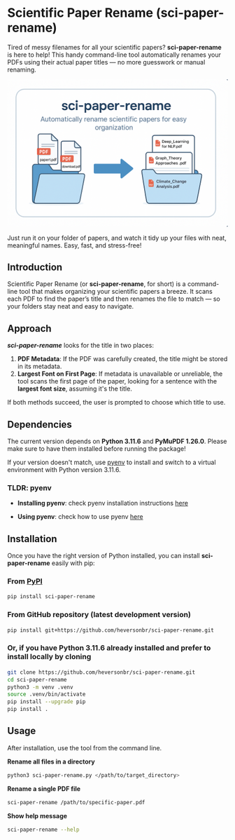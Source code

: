 # Scientific Paper Rename (sci-paper-rename)

Tired of messy filenames for all your scientific papers? **sci-paper-rename** is
here to help! This handy command-line tool automatically renames your PDFs using
their actual paper titles — no more guesswork or manual renaming.

<img src="./img/pdf_rename_white_rounded.png" alt="sci-paper-rename" width="600"/>

Just run it on your folder of papers, and watch it tidy up your files with neat,
meaningful names. Easy, fast, and stress-free!

## Introduction

Scientific Paper Rename (or **sci-paper-rename**, for short) is a command-line
tool that makes organizing your scientific papers a breeze. It scans each PDF to
find the paper’s title and then renames the file to match — so your folders stay
neat and easy to navigate.

## Approach

**_sci-paper-rename_** looks for the title in two places:

1. **PDF Metadata**: If the PDF was carefully created, the title might be stored
   in its metadata.
2. **Largest Font on First Page**: If metadata is unavailable or unreliable, the
   tool scans the first page of the paper, looking for a sentence with the
   **largest font size**, assuming it's the title.

If both methods succeed, the user is prompted to choose which title to use.

## Dependencies

The current version depends on **Python 3.11.6** and **PyMuPDF 1.26.0**. Please
make sure to have them installed before running the package!

If your version doesn't match, use [pyenv](https://github.com/pyenv/pyenv) to
install and switch to a virtual environment with Python version 3.11.6.

### TLDR: pyenv

- **Installing pyenv**: check pyenv installation instructions
  [here](https://github.com/pyenv/pyenv?tab=readme-ov-file#installation)

- **Using pyenv**: check how to use pyenv
  [here](https://github.com/pyenv/pyenv?tab=readme-ov-file#usage)

## Installation

Once you have the right version of Python installed, you can install
**sci-paper-rename** easily with pip:

### From [PyPI](https://pypi.org/project/sci-paper-rename/)

```bash
pip install sci-paper-rename
```

### From GitHub repository (latest development version)

```bash
pip install git+https://github.com/heversonbr/sci-paper-rename.git
```

### Or, if you have Python 3.11.6 already installed and prefer to install locally by cloning

```bash
git clone https://github.com/heversonbr/sci-paper-rename.git
cd sci-paper-rename
python3 -m venv .venv
source .venv/bin/activate
pip install --upgrade pip
pip install .
```

## Usage

After installation, use the tool from the command line.

**Rename all files in a directory**

```bash
python3 sci-paper-rename.py </path/to/target_directory>
```

**Rename a single PDF file**

```bash
sci-paper-rename /path/to/specific-paper.pdf
```

**Show help message**

```bash
sci-paper-rename --help
```
